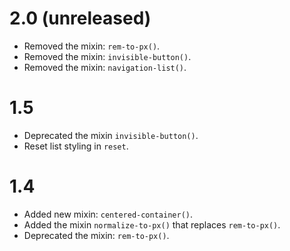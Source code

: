 2.0 (unreleased)
===

*   Removed the mixin: `rem-to-px()`.
*   Removed the mixin: `invisible-button()`.
*   Removed the mixin: `navigation-list()`.

1.5
===

*   Deprecated the mixin `invisible-button()`.
*   Reset list styling in `reset`.


1.4
===

*   Added new mixin: `centered-container()`.
*   Added the mixin `normalize-to-px()` that replaces `rem-to-px()`.
*   Deprecated the mixin: `rem-to-px()`.
